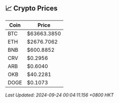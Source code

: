 ## 📈 Crypto Prices

| Coin | Price |
| ---- | ----- |
| BTC | $63663.3850 |
| ETH | $2676.7062 |
| BNB | $600.8852 |
| CRV | $0.2956 |
| ARB | $0.6040 |
| OKB | $40.2281 |
| DOGE | $0.1073 |

_Last Updated: 2024-09-24 00:04:11.156 +0800 HKT_